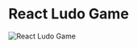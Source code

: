 # React Ludo Game

![React Ludo Game](https://github.com/myckhel/react-ludo-game/master/src/assets/img/react-ludo-game.jpg)
